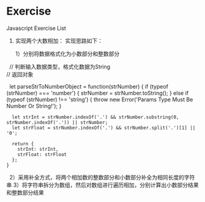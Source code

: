 # Exercise

Javascript Exercise List

1. 实现两个大数相加：
 实现思路如下：
 
   1）分别将数据格式化为小数部分和整数部分
   
    // 判断输入数据类型，格式化数据为String </br>
    // 返回对象 </br>

    let parseStrToNumberObject = function(strNumber) {
      if (typeof (strNumber) === 'number') {
        strNumber = strNumber.toString();
      }
      else if (typeof (strNumber) !== 'string') {
        throw new Error('Params Type Must Be Number Or String!');
      }

      let strInt = strNumber.indexOf('.') && strNumber.substring(0, strNumber.indexOf('.')) || strNumber;
      let strFloat = strNumber.indexOf('.') && strNumber.split('.')[1] || '0';

      return {
        strInt: strInt,
        strFloat: strFloat
      };
    } 

   
   2）采用补全方式，将两个相加数的整数部分和小数部分补全为相同长度的字符串
   3）将字符串拆分为数组，然后对数组进行遍历相加，分别计算出小数部分结果和整数部分结果
   
  
